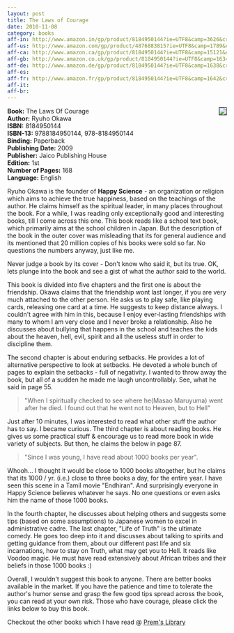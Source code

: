 ```yaml
---
layout: post
title: The Laws of Courage
date: 2010-11-08
category: books
aff-in: http://www.amazon.in/gp/product/8184950144?ie=UTF8&camp=3626&creativeASIN=8184950144&linkCode=xm2&tag=smileprem-in-21
aff-us: http://www.amazon.com/gp/product/4876883815?ie=UTF8&camp=1789&creativeASIN=4876883815&linkCode=xm2&tag=smileprem-us-20
aff-ca: http://www.amazon.ca/gp/product/8184950144?ie=UTF8&camp=15121&creativeASIN=8184950144&linkCode=xm2&tag=smileprem-ca-20
aff-gb: http://www.amazon.co.uk/gp/product/8184950144?ie=UTF8&camp=1634&creativeASIN=8184950144&linkCode=xm2&tag=smileprem-gb-21
aff-de: http://www.amazon.de/gp/product/8184950144?ie=UTF8&camp=1638&creativeASIN=8184950144&linkCode=xm2&tag=smileprem-de-21
aff-es: 
aff-fr: http://www.amazon.fr/gp/product/8184950144?ie=UTF8&camp=1642&creativeASIN=8184950144&linkCode=xm2&tag=smileprem-fr-21
aff-it: 
aff-br: 
---
```


<img style="clear: right; float: right; margin-bottom: 1em; margin-left: 1em;" 
src="{{site.img-url}}/the-laws-of-courage-ryuho-okawa.jpg" border="1"/>
**Book:** The Laws Of Courage  
**Author:** Ryuho Okawa  
**ISBN:** 8184950144  
**ISBN-13:** 9788184950144, 978-8184950144  
**Binding:** Paperback  
**Publishing Date:** 2009  
**Publisher:** Jaico Publishing House  
**Edition:** 1st  
**Number of Pages:** 168  
**Language:** English  
  
Ryuho Okawa is the founder of **Happy Science** - an organization or religion which aims to achieve the true happiness, based on the teachings of the author. He claims himself as the spiritual leader, in many places throughout the book. For a while, I was reading only exceptionally good and interesting books, till I come across this one. This book reads like a school text book, which primarily aims at the school children in Japan. But the description of the book in the outer cover was misleading that its for general audience and its mentioned that 20 million copies of his books were sold so far. No questions the numbers anyway, just like me.  
  
Never judge a book by its cover - Don't know who said it, but its true. OK, lets plunge into the book and see a gist of what the author said to the world.  
  
This book is divided into five chapters and the first one is about the friendship. Okawa claims that the friendship wont last longer, if you are very much attached to the other person. He asks us to play safe, like playing cards, releasing one card at a time. He suggests to keep distance always. I couldn't agree with him in this, because I enjoy ever-lasting friendships with many to whom I am very close and I never broke a relationship. Also he discusses about bullying that happens in the school and teaches the kids about the heaven, hell, evil, spirit and all the useless stuff in order to discipline them.  
  
The second chapter is about enduring setbacks. He provides a lot of alternative perspective to look at setbacks. He devoted a whole bunch of pages to explain the setbacks - full of negativity. I wanted to throw away the book, but all of a sudden he made me laugh uncontrollably. See, what he said in page 55.  
  
> "When I spiritually checked to see where he(Masao Maruyuma) went after he died. I found out that he went not to Heaven, but to Hell"  
  
Just after 10 minutes, I was interested to read what other stuff the author has to say. I became curious. The third chapter is about reading books. He gives us some practical stuff & encourage us to read more book in wide variety of subjects. But then, he claims the below in page 87.  
  
> "Since I was young, I have read about 1000 books per year".  

Whooh... I thought it would be close to 1000 books altogether, but he claims that its 1000 / yr. (i.e.) close to three books a day, for the entire year. I have seen this scene in a Tamil movie "Endhiran". And surprisingly everyone in Happy Science believes whatever he says. No one questions or even asks him the name of those 1000 books.  
  
In the fourth chapter, he discusses about helping others and suggests some tips (based on some assumptions) to Japanese women to excel in administrative cadre. The last chapter, "Life of Truth" is the ultimate comedy. He goes too deep into it and discusses about talking to spirits and getting guidance from them, about our different past life and six incarnations, how to stay on Truth, what may get you to Hell. It reads like Voodoo magic. He must have read extensively about African tribes and their beliefs in those 1000 books :)  
  
Overall, I wouldn't suggest this book to anyone. There are better books available in the market. If you have the patience and time to tolerate the author's humor sense and grasp the few good tips spread across the book, you can read at your own risk. Those who have courage, please click the links below to buy this book.  

Checkout the other books which I have read @ [Prem's Library]({{site.url}}/category/books/)  
